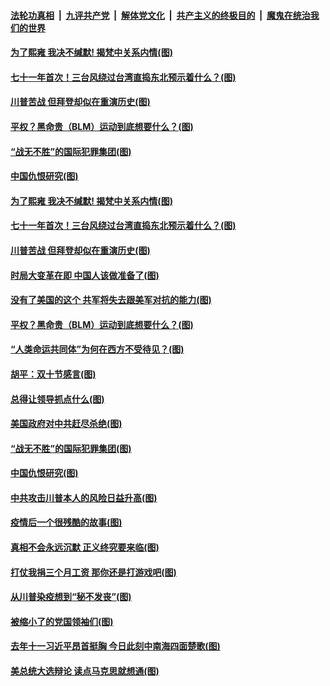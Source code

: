 ####  [法轮功真相](../../../../basic/blob/master/README.md?t=10071102) &nbsp;|&nbsp; [九评共产党](../../../../9ping.md/blob/master/README.md?t=10071102) &nbsp;|&nbsp; [解体党文化](../../../../jtdwh.md/blob/master/README.md?t=10071102)  &nbsp;|&nbsp; [共产主义的终极目的](../../../../gczydzjmd.md/blob/master/README.md?t=10071102) &nbsp;|&nbsp; [魔鬼在统治我们的世界](../../../../mgztzwmdsj.md/blob/master/README.md?t=10071102) 

#### [为了熙雍 我决不缄默! 揭梵中关系内情(图)](../pages/p4/948416.md?t=10071102) 

#### [七十一年首次！三台风绕过台湾直捣东北预示着什么？(图)](../pages/p4/948408.md?t=10071102) 

#### [川普苦战 但拜登却似在重演历史(图)](../pages/p4/948403.md?t=10071102) 

#### [平权？黑命贵（BLM）运动到底想要什么？(图)](../pages/p4/948410.md?t=10071102) 

#### [“战无不胜”的国际犯罪集团(图)](../pages/p4/948319.md?t=10071102) 

#### [中国仇恨研究(图)](../pages/p4/948317.md?t=10071102) 

#### [为了熙雍 我决不缄默! 揭梵中关系内情(图)](../pages/p4/948416.md?t=10071102) 

#### [七十一年首次！三台风绕过台湾直捣东北预示着什么？(图)](../pages/p4/948408.md?t=10071102) 

#### [川普苦战 但拜登却似在重演历史(图)](../pages/p4/948403.md?t=10071102) 

#### [时局大变革在即 中国人该做准备了(图)](../pages/p4/948406.md?t=10071102) 

#### [没有了美国的这个 共军将失去跟美军对抗的能力(图)](../pages/p4/948397.md?t=10071102) 

#### [平权？黑命贵（BLM）运动到底想要什么？(图)](../pages/p4/948410.md?t=10071102) 

#### [“人类命运共同体”为何在西方不受待见？(图)](../pages/p4/948332.md?t=10071102) 

#### [胡平：双十节感言(图)](../pages/p4/948331.md?t=10071102) 

#### [总得让领导抓点什么(图)](../pages/p4/948320.md?t=10071102) 

#### [美国政府对中共赶尽杀绝(图)](../pages/p4/948323.md?t=10071102) 

#### [“战无不胜”的国际犯罪集团(图)](../pages/p4/948319.md?t=10071102) 

#### [中国仇恨研究(图)](../pages/p4/948317.md?t=10071102) 

#### [中共攻击川普本人的风险日益升高(图)](../pages/p4/948316.md?t=10071102) 

#### [疫情后一个很残酷的故事(图)](../pages/p4/948209.md?t=10071102) 

#### [真相不会永远沉默 正义终究要来临(图)](../pages/p4/948208.md?t=10071102) 

#### [打仗我捐三个月工资 那你还是打游戏吧(图)](../pages/p4/948207.md?t=10071102) 

#### [从川普染疫想到“秘不发丧”(图)](../pages/p4/948206.md?t=10071102) 

#### [被缩小了的党国领袖们(图)](../pages/p4/948179.md?t=10071102) 

#### [去年十一习近平昂首挺胸 今日此刻中南海四面楚歌(图)](../pages/p4/948140.md?t=10071102) 

#### [美总统大选辩论 读点马克思就想通(图)](../pages/p4/948137.md?t=10071102) 

